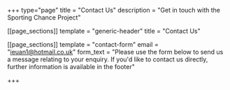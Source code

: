 +++
type="page"
title = "Contact Us"
description = "Get in touch with the Sporting Chance Project"

[[page_sections]]
template = "generic-header"
title = "Contact Us"

[[page_sections]]
template = "contact-form"
email = "ieuan1@hotmail.co.uk"
form_text = "Please use the form below to send us a message relating to your enquiry. If you'd like to contact us directly, further information is available in the footer"


+++